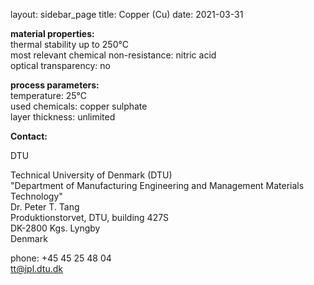 layout: sidebar_page
title: Copper (Cu)
date: 2021-03-31

__material properties:__  	
thermal stability up to	250°C  
most relevant chemical non-resistance:	nitric acid  
optical transparency:	no
	
__process parameters:__  	
temperature:	25°C  
used chemicals:	copper sulphate  	
layer thickness:	unlimited
<!--break-->
__Contact:__  

DTU

Technical University of Denmark (DTU)  
"Department of Manufacturing Engineering and Management
Materials Technology"  
Dr. Peter T. Tang  
Produktionstorvet, DTU, building 427S  
DK-2800 Kgs. Lyngby  
Denmark

phone: +45 45 25 48 04  
tt@ipl.dtu.dk